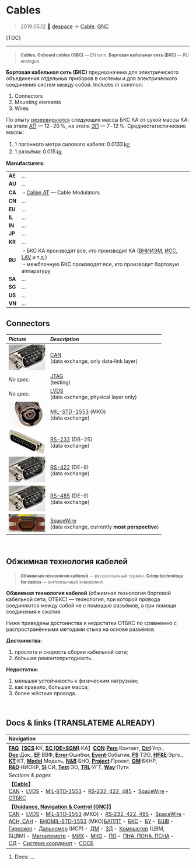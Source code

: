 # Cables
> 2019.05.12 [🚀](../index/index.md) [despace](index.md) → [Cable](cable.md), [GNC](gnc.md)

[TOC]

---

> <small>**Cables, Onboard cables (OBC)** — EN term. **Бортовая кабельная сеть (БКС)** — RU analogue.</small>

**Бортовая кабельная сеть (БКС)** предназначена для электрического объединения отдельных приборов в системы и для электрического соединения систем между собой. Includes in common:

   1. Connectors
   1. Mounting elements
   1. Wires

По опыту [резервируются](reserve.md) следующие массы БКС КА от сухой массы КА: на этапе [АП](rnd_ap.md) — 12 ‑ 20 %, на этапе [ЭП](rnd_ep.md) — 7 ‑ 12 %. Среднестатистические массы:

   1. 1 погонного метра силового кабеля: 0.0133 ㎏;
   1. 1 разъёма: 0.015 ㎏.

**Manufacturers:**

| | |
|:--|:--|
|**AE**|…|
|**AU**|…|
|**CA**|・[Calian AT](contact/calian_at.md) — Cable Modulators|
|**CN**|…|
|**EU**|…|
|**IL**|…|
|**IN**|…|
|**JP**|…|
|**KR**|…|
|**RU**|・БКС КА производят все, кто производит КА ([ВНИИЭМ](contact/vniiem.md), [ИСС](contact/iss_r.md), [LAV](contact/lav.md) и т.д.)<br> ・межблочную БКС производят все, кто производит бортовую аппаратуру|
|**SA**|…|
|**SG**|…|
|**US**|…|
|**VN**|…|



## Connectors

|*Picture*|*Description*|
|:--|:--|
|![](f/cable/de_9_1_thumb.jpg)|[CAN](can.md)<br> (data exchange, only data‑link layer)|
|*No spec.*|[JTAG](jtag.md)<br> (testing)|
|*No spec.*|[LVDS](lvds.md)<br> (data exchange, physical layer only)|
|![](f/cable/mil_std_1553_1_thumb2.jpg)|[MIL-STD-1553](mil_std_1553.md) (МКО)<br> (data exchange)|
|![](f/cable/db_25_1_thumb.jpg)|[RS-232](rs_xxx.md) (DB-25)<br> (data exchange)|
|![](f/cable/de_9_1_thumb.jpg)|[RS-422](rs_xxx.md) (DE-9)<br> (data exchange)|
|![](f/cable/de_9_1_thumb.jpg)|[RS-485](rs_xxx.md) (DE-9)<br> (data exchange)|
|![](f/cable/micro_d_1_thumb.jpg)|[SpaceWire](spacewire.md)<br> (data exchange, currently **most perspective**)|



<p style="page-break-after:always"> </p>

## Обжимная технология кабелей
> <small>**Обжимная технология кабелей** — русскоязычный термин. **Crimp technology for cables** — англоязычный эквивалент.</small>

**Обжимная технология кабелей** (обжимная технология бортовой кабельной сети, ОТБКС) — технология, при которой провода соединяются между собой не с помощью разъёмов, а при помощи соединения и сжатия.

Ниже приведены достоинства и недостатки ОТБКС по сравнению с распространёнными методами стыка на основе разъёмов.

**Достоинства:**

   1. простота и скорость сборки кабельной сети;
   1. бо́льшая ремонтопригодность.

**Недостатки:**

   1. меньшая устойчивость к физическим нагрузкам;
   1. как правило, бо́льшая масса;
   1. более жёсткие провода.



<p style="page-break-after:always"> </p>

## Docs & links (TRANSLATEME ALREADY)
|Navigation|
|:--|
|**[FAQ](faq.md)**【**[SCS](scs.md)**·КК, **[SC (OE+SGM)](sc.md)**·КА】**[CON](contact.md)·[Pers](person.md)**·Контакт, **[Ctrl](control.md)**·Упр., **[Doc](doc.md)**·Док., **[EF](ef.md)**·ВВФ, **[Error](error.md)**·Ошибки, **[Event](event.md)**·События, **[FS](fs.md)**·ТЭО, **[HF&E](hfe.md)**·Эрго., **[KT](kt.md)**·КТ, **[Model](model.md)**·Модель, **[N&B](nnb.md)**·БНО, **[Project](project.md)**·Проект, **[QM](qm.md)**·БКНР, **[R&D](rnd.md)**·НИОКР, **[SI](si.md)**·СИ, **[Test](test.md)**·ЭО, **[TRL](trl.md)**·УГТ, **[Way](way.md)**·Пути|
|*Sections & pages*|
|**【[Cable](cable.md)】**<br> [CAN](can.md)・ [LVDS](lvds.md)・ [MIL‑STD‑1553](mil_std_1553.md)・ [RS‑232, 422, 485](rs_xxx.md)・ [SpaceWire](spacewire.md)・ [ОТБКС](cable.md)|
|**【[Guidance, Navigation & Control (GNC)](gnc.md)】**<br> [CAN](can.md)・ [LVDS](lvds.md)・ [MIL‑STD‑1553](mil_std_1553.md) (МКО)・ [RS‑232, 422, 485](rs_xxx.md)・ [SpaceWire](spacewire.md)・ [АСН, САН](ans.md)・ [БНО](nnb.md)[MIL‑STD‑1553](mil_std_1553.md) (МКО)[БАППТ](eas.md)・ [БКС](cable.md)・ [БУ](eas.md)・ [БШВ](time.md)・ [Гироскоп](iu.md)・ [Дальномер](doppler.md) (ИСР)・ [ДМ](iu.md)・ [ЗД](sensor.md)・ [Компьютер](obc.md) (ЦВМ, БЦВМ)・ [Магнитометр](sensor.md)・ [МИХ](mic.md)・ [МКО](mil_std_1553.md)・ [ПО](soft.md)・ [ПНА, ПОНА, ПСНА](devd.md)・ [СД](sensor.md)・ [Система координат](coord_sys.md)・ [СОСБ](devd.md)|

   1. Docs: …
